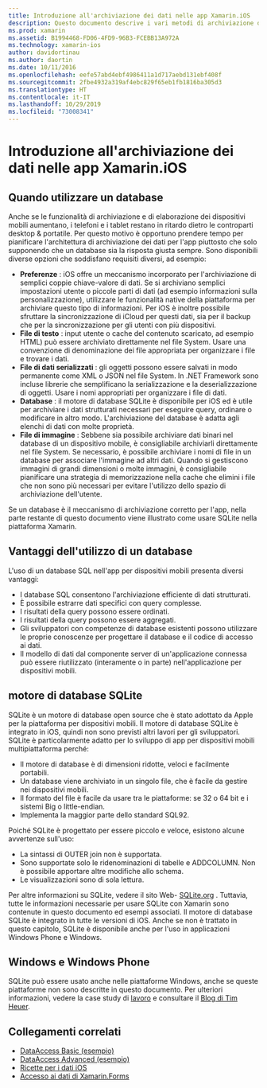 ```yaml
---
title: Introduzione all'archiviazione dei dati nelle app Xamarin.iOS
description: Questo documento descrive i vari metodi di archiviazione dei dati in un'applicazione Xamarin.iOS e fornisce informazioni specifiche sui vantaggi di SQLite.
ms.prod: xamarin
ms.assetid: B1994468-FD06-4FD9-96B3-FCEBB13A972A
ms.technology: xamarin-ios
author: davidortinau
ms.author: daortin
ms.date: 10/11/2016
ms.openlocfilehash: eefe57abd4ebf4986411a1d717aebd131ebf408f
ms.sourcegitcommit: 2fbe4932a319af4ebc829f65eb1fb1816ba305d3
ms.translationtype: HT
ms.contentlocale: it-IT
ms.lasthandoff: 10/29/2019
ms.locfileid: "73008341"
---
```

# <a name="introduction-to-data-storage-in-xamarinios-apps"></a>Introduzione all'archiviazione dei dati nelle app Xamarin.iOS

## <a name="when-to-use-a-database"></a>Quando utilizzare un database

Anche se le funzionalità di archiviazione e di elaborazione dei dispositivi mobili aumentano, i telefoni e i tablet restano in ritardo dietro le controparti desktop &amp; portatile. Per questo motivo è opportuno prendere tempo per pianificare l'architettura di archiviazione dei dati per l'app piuttosto che solo supponendo che un database sia la risposta giusta sempre. Sono disponibili diverse opzioni che soddisfano requisiti diversi, ad esempio:

- **Preferenze** : iOS offre un meccanismo incorporato per l'archiviazione di semplici coppie chiave-valore di dati. Se si archiviano semplici impostazioni utente o piccole parti di dati (ad esempio informazioni sulla personalizzazione), utilizzare le funzionalità native della piattaforma per archiviare questo tipo di informazioni. Per iOS è inoltre possibile sfruttare la sincronizzazione di iCloud per questi dati, sia per il backup che per la sincronizzazione per gli utenti con più dispositivi.
- **File di testo** : input utente o cache del contenuto scaricato, ad esempio HTML) può essere archiviato direttamente nel file System. Usare una convenzione di denominazione dei file appropriata per organizzare i file e trovare i dati.
- **File di dati serializzati** : gli oggetti possono essere salvati in modo permanente come XML o JSON nel file System. In .NET Framework sono incluse librerie che semplificano la serializzazione e la deserializzazione di oggetti. Usare i nomi appropriati per organizzare i file di dati.
- **Database** : il motore di database SQLite è disponibile per iOS ed è utile per archiviare i dati strutturati necessari per eseguire query, ordinare o modificare in altro modo. L'archiviazione del database è adatta agli elenchi di dati con molte proprietà.
- **File di immagine** : Sebbene sia possibile archiviare dati binari nel database di un dispositivo mobile, è consigliabile archiviarli direttamente nel file System. Se necessario, è possibile archiviare i nomi di file in un database per associare l'immagine ad altri dati. Quando si gestiscono immagini di grandi dimensioni o molte immagini, è consigliabile pianificare una strategia di memorizzazione nella cache che elimini i file che non sono più necessari per evitare l'utilizzo dello spazio di archiviazione dell'utente.

Se un database è il meccanismo di archiviazione corretto per l'app, nella parte restante di questo documento viene illustrato come usare SQLite nella piattaforma Xamarin.

## <a name="advantages-of-using-a-database"></a>Vantaggi dell'utilizzo di un database

L'uso di un database SQL nell'app per dispositivi mobili presenta diversi vantaggi:

- I database SQL consentono l'archiviazione efficiente di dati strutturati.
- È possibile estrarre dati specifici con query complesse.
- I risultati della query possono essere ordinati.
- I risultati della query possono essere aggregati.
- Gli sviluppatori con competenze di database esistenti possono utilizzare le proprie conoscenze per progettare il database e il codice di accesso ai dati.
- Il modello di dati dal componente server di un'applicazione connessa può essere riutilizzato (interamente o in parte) nell'applicazione per dispositivi mobili.

## <a name="sqlite-database-engine"></a>motore di database SQLite

SQLite è un motore di database open source che è stato adottato da Apple per la piattaforma per dispositivi mobili. Il motore di database SQLite è integrato in iOS, quindi non sono previsti altri lavori per gli sviluppatori. SQLite è particolarmente adatto per lo sviluppo di app per dispositivi mobili multipiattaforma perché:

- Il motore di database è di dimensioni ridotte, veloci e facilmente portabili.
- Un database viene archiviato in un singolo file, che è facile da gestire nei dispositivi mobili.
- Il formato del file è facile da usare tra le piattaforme: se 32 o 64 bit e i sistemi Big o little-endian.
- Implementa la maggior parte dello standard SQL92.

Poiché SQLite è progettato per essere piccolo e veloce, esistono alcune avvertenze sull'uso:

- La sintassi di OUTER join non è supportata.
- Sono supportate solo le ridenominazioni di tabelle e ADDCOLUMN. Non è possibile apportare altre modifiche allo schema.
- Le visualizzazioni sono di sola lettura.

Per altre informazioni su SQLite, vedere il sito Web- [SQLite.org](https://SQLite.org) . Tuttavia, tutte le informazioni necessarie per usare SQLite con Xamarin sono contenute in questo documento ed esempi associati. Il motore di database SQLite è integrato in tutte le versioni di iOS.
Anche se non è trattato in questo capitolo, SQLite è disponibile anche per l'uso in applicazioni Windows Phone e Windows.

## <a name="windows-and-windows-phone"></a>Windows e Windows Phone

SQLite può essere usato anche nelle piattaforme Windows, anche se queste piattaforme non sono descritte in questo documento.
Per ulteriori informazioni, vedere la case study di [lavoro](~/cross-platform/app-fundamentals/building-cross-platform-applications/case-study-tasky.md) e consultare il [Blog di Tim Heuer](https://timheuer.com/blog/archive/2012/06/28/seeding-your-metro-style-app-with-sqlite-database.aspx).

## <a name="related-links"></a>Collegamenti correlati

- [DataAccess Basic (esempio)](https://github.com/xamarin/mobile-samples/tree/master/DataAccess/Basic)
- [DataAccess Advanced (esempio)](https://github.com/xamarin/mobile-samples/tree/master/DataAccess/Advanced)
- [Ricette per i dati iOS](https://github.com/xamarin/recipes/tree/master/Recipes/ios/data/sqlite)
- [Accesso ai dati di Xamarin.Forms](~/xamarin-forms/data-cloud/data/databases.md)
